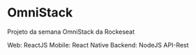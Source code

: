 # OmniStack
Projeto da semana OmniStack da Rockeseat


Web: ReactJS
Mobile: React Native
Backend: NodeJS
API-Rest